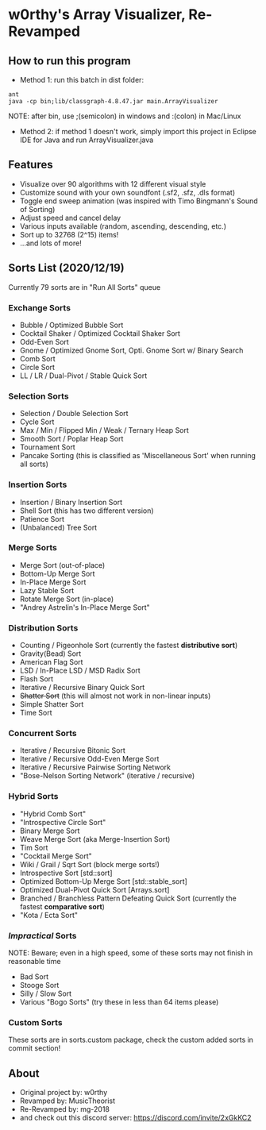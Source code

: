 # w0rthy's Array Visualizer, Re-Revamped

## How to run this program
- Method 1: run this batch in dist folder:

```
ant
java -cp bin;lib/classgraph-4.8.47.jar main.ArrayVisualizer
```
NOTE: after bin, use ;(semicolon) in windows and :(colon) in Mac/Linux

- Method 2: if method 1 doesn't work, simply import this project in Eclipse IDE for Java and run ArrayVisualizer.java

## Features
- Visualize over 90 algorithms with 12 different visual style
- Customize sound with your own soundfont (.sf2, .sfz, .dls format)
- Toggle end sweep animation (was inspired with Timo Bingmann's Sound of Sorting)
- Adjust speed and cancel delay
- Various inputs available (random, ascending, descending, etc.)
- Sort up to 32768 (2^15) items!
- ...and lots of more!

## Sorts List (2020/12/19)
Currently 79 sorts are in "Run All Sorts" queue

### Exchange Sorts
- Bubble / Optimized Bubble Sort
- Cocktail Shaker / Optimized Cocktail Shaker Sort
- Odd-Even Sort
- Gnome / Optimized Gnome Sort, Opti. Gnome Sort w/ Binary Search
- Comb Sort
- Circle Sort
- LL / LR / Dual-Pivot / Stable Quick Sort

### Selection Sorts
- Selection / Double Selection Sort
- Cycle Sort
- Max / Min / Flipped Min / Weak / Ternary Heap Sort
- Smooth Sort / Poplar Heap Sort
- Tournament Sort
- Pancake Sorting (this is classified as 'Miscellaneous Sort' when running all sorts)

### Insertion Sorts
- Insertion / Binary Insertion Sort
- Shell Sort (this has two different version)
- Patience Sort
- (Unbalanced) Tree Sort

### Merge Sorts
- Merge Sort (out-of-place)
- Bottom-Up Merge Sort
- In-Place Merge Sort
- Lazy Stable Sort
- Rotate Merge Sort (in-place)
- "Andrey Astrelin's In-Place Merge Sort"

### Distribution Sorts
- Counting / Pigeonhole Sort (currently the fastest **distributive sort**)
- Gravity(Bead) Sort
- American Flag Sort
- LSD / In-Place LSD / MSD Radix Sort
- Flash Sort
- Iterative / Recursive Binary Quick Sort
- ~~Shatter Sort~~ (this will almost not work in non-linear inputs)
- Simple Shatter Sort
- Time Sort

### Concurrent Sorts
- Iterative / Recursive Bitonic Sort
- Iterative / Recursive Odd-Even Merge Sort
- Iterative / Recursive Pairwise Sorting Network
- "Bose-Nelson Sorting Network" (iterative / recursive)

### Hybrid Sorts
- "Hybrid Comb Sort"
- "Introspective Circle Sort"
- Binary Merge Sort
- Weave Merge Sort (aka Merge-Insertion Sort)
- Tim Sort
- "Cocktail Merge Sort"
- Wiki / Grail / Sqrt Sort (block merge sorts!)
- Introspective Sort [std::sort]
- Optimized Bottom-Up Merge Sort [std::stable_sort]
- Optimized Dual-Pivot Quick Sort [Arrays.sort]
- Branched / Branchless Pattern Defeating Quick Sort (currently the fastest **comparative sort**)
- "Kota / Ecta Sort"

### *Impractical* Sorts
NOTE: Beware; even in a high speed, some of these sorts may not finish in reasonable time

- Bad Sort
- Stooge Sort
- Silly / Slow Sort
- Various "Bogo Sorts" (try these in less than 64 items please)

### Custom Sorts
These sorts are in sorts.custom package, check the custom added sorts in commit section!

## About
- Original project by: w0rthy
- Revamped by: MusicTheorist
- Re-Revamped by: mg-2018
- and check out this discord server: https://discord.com/invite/2xGkKC2
